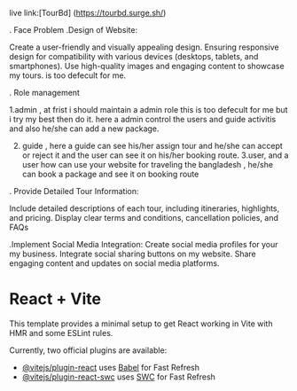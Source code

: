 live link:[TourBd] (https://tourbd.surge.sh/)

. Face Problem
.Design of Website:

Create a user-friendly and visually appealing design.
Ensuring responsive design for compatibility with various devices (desktops, tablets, and smartphones).
Use high-quality images and engaging content to showcase my tours.
is too defecult for me.


. Role management 

1.admin , at frist i should maintain a admin role this is too defecult for me but i try my best then do it.
 here a admin control the users and guide activitis and also he/she can add a new package.

2. guide , here a guide can see his/her assign tour and he/she can accept or reject it and the user can see it on his/her booking
  route. 
3.user, and a user how can use your website for traveling the bangladesh , he/she can book a package and see it
 on booking route

. Provide Detailed Tour Information:

Include detailed descriptions of each tour, including itineraries, highlights, and pricing.
Display clear terms and conditions, cancellation policies, and FAQs

.Implement Social Media Integration:
Create social media profiles for your my business.
Integrate social sharing buttons on my website.
Share engaging content and updates on social media platforms.



# React + Vite

This template provides a minimal setup to get React working in Vite with HMR and some ESLint rules.

Currently, two official plugins are available:

- [@vitejs/plugin-react](https://github.com/vitejs/vite-plugin-react/blob/main/packages/plugin-react/README.md) uses [Babel](https://babeljs.io/) for Fast Refresh
- [@vitejs/plugin-react-swc](https://github.com/vitejs/vite-plugin-react-swc) uses [SWC](https://swc.rs/) for Fast Refresh
